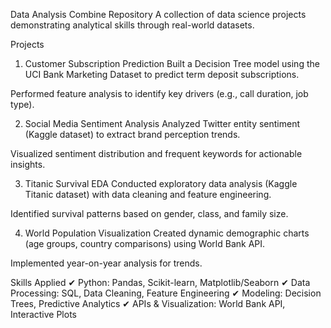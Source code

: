 Data Analysis Combine Repository
A collection of data science projects demonstrating analytical skills through real-world datasets.

Projects
1. Customer Subscription Prediction
Built a Decision Tree model using the UCI Bank Marketing Dataset to predict term deposit subscriptions.

Performed feature analysis to identify key drivers (e.g., call duration, job type).

2. Social Media Sentiment Analysis
Analyzed Twitter entity sentiment (Kaggle dataset) to extract brand perception trends.

Visualized sentiment distribution and frequent keywords for actionable insights.

3. Titanic Survival EDA
Conducted exploratory data analysis (Kaggle Titanic dataset) with data cleaning and feature engineering.

Identified survival patterns based on gender, class, and family size.

4. World Population Visualization
Created dynamic demographic charts (age groups, country comparisons) using World Bank API.

Implemented year-on-year analysis for trends.

Skills Applied
✔ Python: Pandas, Scikit-learn, Matplotlib/Seaborn
✔ Data Processing: SQL, Data Cleaning, Feature Engineering
✔ Modeling: Decision Trees, Predictive Analytics
✔ APIs & Visualization: World Bank API, Interactive Plots
